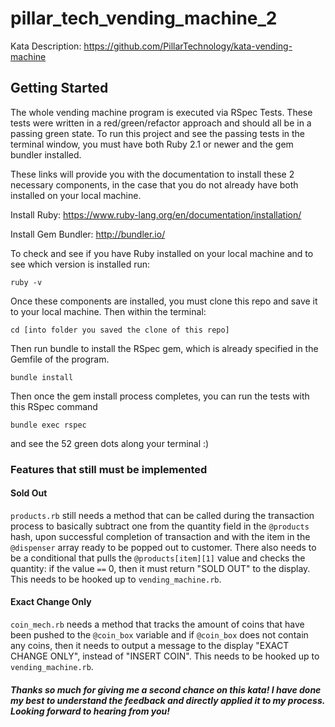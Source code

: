 # pillar_tech_vending_machine_2

Kata Description: https://github.com/PillarTechnology/kata-vending-machine

<h2>Getting Started</h2> 

The whole vending machine program is executed via RSpec Tests. These tests were written in a red/green/refactor approach and should
all be in a passing green state. To run this project and see the passing tests in the terminal window, you must have both Ruby 2.1 or newer
and the gem bundler installed.

These links will provide you with the documentation to install these 2 necessary components, in the case that you do not already have both
installed on your local machine. 

Install Ruby: https://www.ruby-lang.org/en/documentation/installation/

Install Gem Bundler: http://bundler.io/

To check and see if you have Ruby installed on your local machine and to see which version is installed run:

```
ruby -v
```

Once these components are installed, you must clone this repo and save it to your local machine. Then within the terminal: 

```
cd [into folder you saved the clone of this repo]
```

Then run bundle to install the RSpec gem, which is already specified in the Gemfile of the program.

```
bundle install
```

Then once the gem install process completes, you can run the tests with this RSpec command 

```
bundle exec rspec
```

and see the 52 green dots along your terminal :)

<h3>Features that still must be implemented</h3>

<h4>Sold Out</h4>

`products.rb` still needs a method that can be called during the transaction process to basically subtract one from the quantity field
in the `@products` hash, upon successful completion of transaction and with the item in the `@dispenser` array ready to be popped out to customer. There also needs to be a conditional that pulls the `@products[item][1]` value and checks the quantity:
if the value `==` 0, then it must return "SOLD OUT" to the display. This needs to be hooked up to `vending_machine.rb`.

<h4>Exact Change Only</h4>

`coin_mech.rb` needs a method that tracks the amount of coins that have been pushed to the `@coin_box` variable and if `@coin_box` does not 
contain any coins, then it needs to output a message to the display "EXACT CHANGE ONLY", instead of "INSERT COIN". This needs to be hooked
up to `vending_machine.rb`.

<h5>Thanks so much for giving me a second chance on this kata! I have done my best to understand the feedback and directly applied it to my process. Looking forward to hearing from you!


